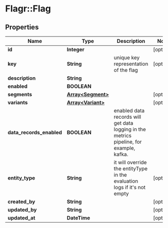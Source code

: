# Flagr::Flag

## Properties
Name | Type | Description | Notes
------------ | ------------- | ------------- | -------------
**id** | **Integer** |  | [optional] 
**key** | **String** | unique key representation of the flag | [optional] 
**description** | **String** |  | 
**enabled** | **BOOLEAN** |  | 
**segments** | [**Array&lt;Segment&gt;**](Segment.md) |  | [optional] 
**variants** | [**Array&lt;Variant&gt;**](Variant.md) |  | [optional] 
**data_records_enabled** | **BOOLEAN** | enabled data records will get data logging in the metrics pipeline, for example, kafka. | 
**entity_type** | **String** | it will override the entityType in the evaluation logs if it&#39;s not empty | [optional] 
**created_by** | **String** |  | [optional] 
**updated_by** | **String** |  | [optional] 
**updated_at** | **DateTime** |  | [optional] 


